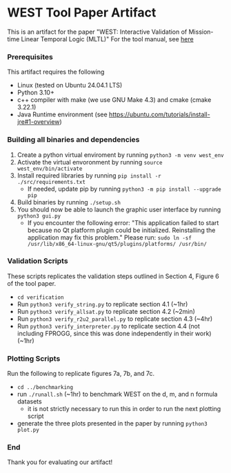 # WEST Tool Paper Artifact
This is an artifact for the paper "WEST: Interactive Validation of Mission-time Linear Temporal Logic (MLTL)" 
For the tool manual, see [here](src/WEST_Tool_Manual.md)

### Prerequisites
This artifact requires the following
- Linux (tested on Ubuntu 24.04.1 LTS)
- Python 3.10+
- c++ compiler with make (we use GNU Make 4.3) and cmake (cmake 3.22.1)
- Java Runtime environment (see https://ubuntu.com/tutorials/install-jre#1-overview)

### Building all binaries and dependencies
1. Create a python virtual enviroment by running 
`python3 -m venv west_env`
2. Activate the virtual envoronment by running `source west_env/bin/activate`
3. Install required libraries by running `pip install -r ./src/requirements.txt`
    - If needed, update pip by running `python3 -m pip install --upgrade pip`
4. Build binaries by running `./setup.sh`
5. You should now be able to launch the graphic user interface by running `python3 gui.py`
    - If you encounter the following error: "This application failed to start because no Qt platform plugin could be initialized. Reinstalling the application may fix this problem."
    Please run: `sudo ln -sf /usr/lib/x86_64-linux-gnu/qt5/plugins/platforms/ /usr/bin/`

### Validation Scripts
These scripts replicates the validation steps outlined in Section 4, Figure 6 of the tool paper. 
- `cd verification` 
- Run `python3 verify_string.py` to replicate section 4.1 (~1hr)
- Run `python3 verify_allsat.py` to replicate section 4.2 (~2min)
- Run `python3 verify_r2u2_parallel.py` to replicate section 4.3 (~4hr)
- Run `python3 verify_interpreter.py` to replicate section 4.4 (not including FPROGG, since this was done independently in their work) (~1hr)

### Plotting Scripts
Run the following to replicate figures 7a, 7b, and 7c.
- `cd ../benchmarking`
- run `./runall.sh` (~1hr) to benchmark WEST on the d, m, and n formula datasets 
    - it is not strictly necessary to run this in order to run the next plotting script
- generate the three plots presented in the paper by running `python3 plot.py`

### End
Thank you for evaluating our artifact! 

